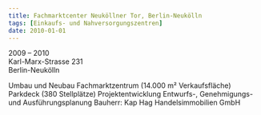 ```yaml
---
title: Fachmarktcenter Neuköllner Tor, Berlin-Neukölln
tags: [Einkaufs- und Nahversorgungszentren]
date: 2010-01-01
---
```

2009 – 2010<br/>
Karl-Marx-Strasse 231<br/>
Berlin-Neukölln 

Umbau und Neubau
Fachmarktzentrum (14.000 m² Verkaufsfläche)
Parkdeck (380 Stellplätze)
Projektentwicklung
Entwurfs-, Genehmigungs- und Ausführungsplanung
Bauherr: Kap Hag Handelsimmobilien GmbH
